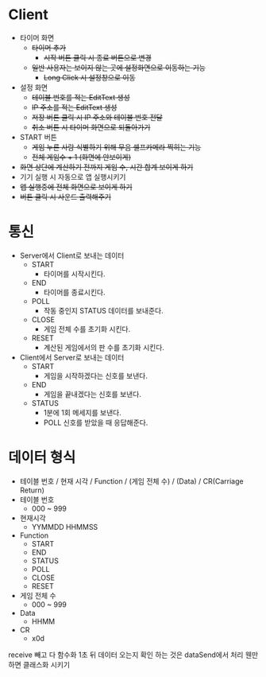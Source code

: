 # Client
- 타이머 화면
  - ~~타이머 추가~~
    - ~~시작 버튼 클릭 시 종료 버튼으로 변경~~
  - ~~일반 사용자는 보이지 않는 곳에 설정화면으로 이동하는 기능~~
    - ~~Long Click 시 설정창으로 이동~~
- 설정 화면
  - ~~테이블 번호를 적는 EditText 생성~~
  - ~~IP 주소를 적는 EditText 생성~~
  - ~~저장 버튼 클릭 시 IP 주소와 테이블 번호 전달~~
  - ~~취소 버튼 시 타이머 화면으로 되돌아가기~~
- START 버튼
  - ~~게임 누른 사람 식별하기 위해 무음 셀프카메라 찍히는 기능~~
  - ~~전체 게임수 + 1 (화면에 안보이게)~~
- ~~화면 상단에 계산하기 전까지 게임 수, 시간 합계 보이게 하기~~
- 기기 실행 시 자동으로 앱 실행시키기
- ~~앱 실행중에 전체 화면으로 보이게 하기~~
- ~~버튼 클릭 시 사운드 출력해주기~~

# 통신
- Server에서 Client로 보내는 데이터
  - START
    - 타이머를 시작시킨다.
  - END
    - 타이머를 종료시킨다.
  - POLL
    - 작동 중인지 STATUS 데이터를 보내준다.
  - CLOSE
    - 게임 전체 수를 초기화 시킨다.
  - RESET
    - 계산된 게임에서의 판 수를 초기화 시킨다.
- Client에서 Server로 보내는 데이터
  - START
    - 게임을 시작하겠다는 신호를 보낸다.
  - END
    - 게임을 끝내겠다는 신호를 보낸다.
  - STATUS
    - 1분에 1회 메세지를 보낸다.
    - POLL 신호를 받았을 때 응답해준다.

# 데이터 형식
- 테이블 번호 / 현재 시각 / Function / (게임 전체 수) / (Data) / CR(Carriage Return)
- 테이블 번호
  - 000 ~ 999
- 현재시각
  - YYMMDD HHMMSS
- Function
  - START
  - END
  - STATUS
  - POLL
  - CLOSE
  - RESET
- 게임 전체 수
  - 000 ~ 999
- Data
  - HHMM
- CR
  - x0d


receive 빼고 다 함수화
1초 뒤 데이터 오는지 확인 하는 것은 dataSend에서 처리
웬만하면 클래스화 시키기